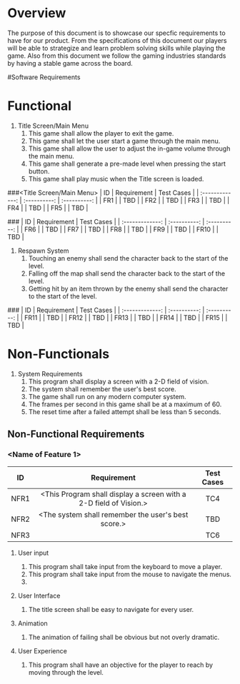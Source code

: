 # Overview

The purpose of this document is to showcase our specfic requirements to have for our product. From the specifications of this document our players will be able to strategize and learn problem solving skills while playing the game. Also from this document we follow the gaming industries standards by having a stable game across the board.

#Software Requirements




# Functional
1. Title Screen/Main Menu
	1. This game shall allow the player to exit the game.
	1. This game shall let the user start a game through the main menu.
	1. This game shall allow the user to adjust the in-game volume through the main menu.
	1. This game shall generate a pre-made level when pressing the start button.
	1. This game shall play music when the Title screen is loaded.


###<Title Screen/Main Menu>
| ID | Requirement | Test Cases |
| :-------------: | :----------: | :----------: |
| FR1 | <This game shall allow the player to exit the game.> | TBD |
| FR2 | <This game shall let the user start a game thorugh the main menu.> | TBD |
| FR3 | <This game shall allow the user to adjust the in-game volume through the main menu.> | TBD |
| FR4 | <This game shall generate a pre-made level when pressing the start button in the main menu.> | TBD |
| FR5 | <This game shall play music when the Title screen is loaded.> | TBD |


###<Character Movement>
| ID | Requirement | Test Cases |
| :-------------: | :----------: | :----------: |
| FR6 | <Pressing the right arrow key shall make the chracter move right.> | TBD |
| FR7 | <Pressing the left arrow key shall make the character move left.> | TBD |
| FR8 | <Pressing the space bar key shall make the character jump.> | TBD |
| FR9 | <This game shall allow the user to control a sprite in-game.> | TBD |
| FR10 | <This game shall allow the user to jump if the character in-game is touching the ground.> | TBD |


1. Respawn System
	1. Touching an enemy shall send the character back to the start of the level.
	1. Falling off the map shall send the character back to the start of the level.
	1. Getting hit by an item thrown by the enemy shall send the character to the start of the level.


###<Pause Menu>
| ID | Requirement | Test Cases |
| :-------------: | :----------: | :----------: |
| FR11 | <This pause menu shall allow the user to pause the game.> | TBD |
| FR12 | <This pause menu shall allow the user to fully exit the application.> | TBD |
| FR13 | <This pause menu shall allow the user to adjust the in-game volume.> | TBD |
| FR14 | <This pause menu shall allow the user to resume the game from the pause state.> | TBD |
| FR15 | <This pause menu shall allow the user to exit to the Title Screen of the game.> | TBD |



# Non-Functionals

1. System Requirements
	1. This program shall display a screen with a 2-D field of vision.
	1. The system shall remember the user's best score.
	1. The game shall run on any modern computer system.
	1. The frames per second in this game shall be at a maximum of 60.
	1. The reset time after a failed attempt shall be less than 5 seconds.

## Non-Functional Requirements
### <Name of Feature 1>
| ID | Requirement | Test Cases |
| :-------------: | :----------: | :----------: |
| NFR1 | <This Program shall display a screen with a 2-D field of Vision.> | TC4 |
| NFR2 | <The system shall remember the user's best score.> | TBD |
| NFR3 | <The game shall run on any modern computer system.> | TC6 |



1. User input
	1. This program shall take input from the keyboard to move a player.
	1. This program shall take input from the mouse to navigate the menus.
	1. 

1. User Interface
	1. The title screen shall be easy to navigate for every user.

1. Animation
	1. The animation of failing shall be obvious but not overly dramatic.

1. User Experience
	1. This program shall have an objective for the player to reach by moving through the level.
